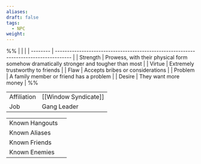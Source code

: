```yaml
---
aliases: 
draft: false
tags:
  - NPC
weight:
---
```

%%
|          |                                                                                       |
| -------- | ------------------------------------------------------------------------------------- |
| <span class="leftTH">Strength</span> | Prowess, with their physical form somehow dramatically stronger and tougher than most |
| <span class="leftTH">Virtue</span>   | Extremely trustworthy to friends                                                      |
| <span class="leftTH">Flaw</span>     | Accepts bribes or considerations                                                      |
| <span class="leftTH">Problem</span>  | A family member or friend has a problem                                               |
| <span class="leftTH">Desire</span>   | They want more money                                                                  |
%%

|                                         |                      |
| --------------------------------------- | -------------------- |
| <span class="leftTH">Affiliation</span> | [[Window Syndicate]] |
| <span class="leftTH">Job</span>         | Gang Leader          |

|                                            |     |
| ------------------------------------------ | --- |
| <span class="leftTH">Known Hangouts</span> |     |
| <span class="leftTH">Known Aliases</span>  |     |
| <span class="leftTH">Known Friends</span>  |     |
| <span class="leftTH">Known Enemies</span>  |     |
